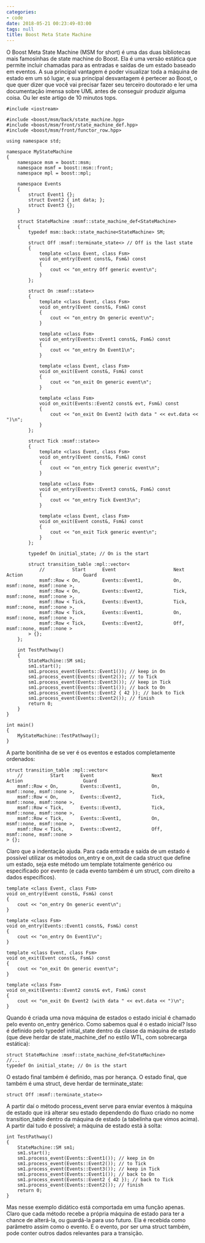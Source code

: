 ```yaml
---
categories:
- code
date: 2018-05-21 00:23:49-03:00
tags: null
title: Boost Meta State Machine
---
```


O Boost Meta State Machine (MSM for short) é uma das duas bibliotecas mais famosinhas de state machine do Boost. Ela é uma versão estática que permite incluir chamadas para as entradas e saídas de um estado baseado em eventos. A sua principal vantagem é poder visualizar toda a máquina de estado em um só lugar, e sua principal desvantagem é pertecer ao Boost, o que quer dizer que você vai precisar fazer seu terceiro doutorado e ler uma documentação imensa sobre UML antes de conseguir produzir alguma coisa. Ou ler este artigo de 10 minutos tops.

```
#include <iostream>

#include <boost/msm/back/state_machine.hpp>
#include <boost/msm/front/state_machine_def.hpp>
#include <boost/msm/front/functor_row.hpp>

using namespace std;

namespace MyStateMachine
{
    namespace msm = boost::msm;
    namespace msmf = boost::msm::front;
    namespace mpl = boost::mpl;

    namespace Events
    {
        struct Event1 {};
        struct Event2 { int data; };
        struct Event3 {};
    }

    struct StateMachine :msmf::state_machine_def<StateMachine>
    {
        typedef msm::back::state_machine<StateMachine> SM;

        struct Off :msmf::terminate_state<> // Off is the last state
        {
            template <class Event, class Fsm>
            void on_entry(Event const&, Fsm&) const
            {
                cout << "on_entry Off generic event\n";
            }
        }; 

        struct On :msmf::state<>
        {
            template <class Event, class Fsm>
            void on_entry(Event const&, Fsm&) const
            {
                cout << "on_entry On generic event\n";
            }

            template <class Fsm>
            void on_entry(Events::Event1 const&, Fsm&) const
            {
                cout << "on_entry On Event1\n";
            }

            template <class Event, class Fsm>
            void on_exit(Event const&, Fsm&) const
            {
                cout << "on_exit On generic event\n";
            }

            template <class Fsm>
            void on_exit(Events::Event2 const& evt, Fsm&) const
            {
                cout << "on_exit On Event2 (with data " << evt.data << ")\n";
            }
        };

        struct Tick :msmf::state<>
        {
            template <class Event, class Fsm>
            void on_entry(Event const&, Fsm&) const
            {
                cout << "on_entry Tick generic event\n";
            }

            template <class Fsm>
            void on_entry(Events::Event3 const&, Fsm&) const
            {
                cout << "on_entry Tick Event3\n";
            }

            template <class Event, class Fsm>
            void on_exit(Event const&, Fsm&) const
            {
                cout << "on_exit Tick generic event\n";
            }
        };

        typedef On initial_state; // On is the start

        struct transition_table :mpl::vector<
            //          Start      Event                     Next               Action                      Guard
            msmf::Row < On,        Events::Event1,           On,                msmf::none, msmf::none >,
            msmf::Row < On,        Events::Event2,           Tick,              msmf::none, msmf::none >,
            msmf::Row < Tick,      Events::Event3,           Tick,              msmf::none, msmf::none >,
            msmf::Row < Tick,      Events::Event1,           On,                msmf::none, msmf::none >,
            msmf::Row < Tick,      Events::Event2,           Off,               msmf::none, msmf::none >
        > {};
    };

    int TestPathway()
    {
        StateMachine::SM sm1;
        sm1.start();
        sm1.process_event(Events::Event1()); // keep in On
        sm1.process_event(Events::Event2()); // to Tick
        sm1.process_event(Events::Event3()); // keep in Tick
        sm1.process_event(Events::Event1()); // back to On
        sm1.process_event(Events::Event2 { 42 }); // back to Tick
        sm1.process_event(Events::Event2()); // finish
        return 0;
    }
}

int main()
{
    MyStateMachine::TestPathway();
}
```

A parte bonitinha de se ver é os eventos e estados completamente ordenados:

```
struct transition_table :mpl::vector<
    //          Start      Event                     Next               Action                      Guard
    msmf::Row < On,        Events::Event1,           On,                msmf::none, msmf::none >,
    msmf::Row < On,        Events::Event2,           Tick,              msmf::none, msmf::none >,
    msmf::Row < Tick,      Events::Event3,           Tick,              msmf::none, msmf::none >,
    msmf::Row < Tick,      Events::Event1,           On,                msmf::none, msmf::none >,
    msmf::Row < Tick,      Events::Event2,           Off,               msmf::none, msmf::none >
> {};
```

Claro que a indentação ajuda. Para cada entrada e saída de um estado é possível utilizar os métodos on_entry e on_exit de cada struct que define um estado, seja este método um template totalmente genérico ou especificado por evento (e cada evento também é um struct, com direito a dados específicos).

```
template <class Event, class Fsm>
void on_entry(Event const&, Fsm&) const
{
    cout << "on_entry On generic event\n";
}

template <class Fsm>
void on_entry(Events::Event1 const&, Fsm&) const
{
    cout << "on_entry On Event1\n";
}

template <class Event, class Fsm>
void on_exit(Event const&, Fsm&) const
{
    cout << "on_exit On generic event\n";
}

template <class Fsm>
void on_exit(Events::Event2 const& evt, Fsm&) const
{
    cout << "on_exit On Event2 (with data " << evt.data << ")\n";
}
```

Quando é criada uma nova máquina de estados o estado inicial é chamado pelo evento on_entry genérico. Como sabemos qual é o estado inicial? Isso é definido pelo typedef initial_state dentro da classe da máquina de estado (que deve herdar de state_machine_def no estilo WTL, com sobrecarga estática):

```
struct StateMachine :msmf::state_machine_def<StateMachine>
//...
typedef On initial_state; // On is the start
```

O estado final também é definido, mas por herança. O estado final, que também é uma struct, deve herdar de terminate_state:

```
struct Off :msmf::terminate_state<>
```

A partir daí o método process_event serve para enviar eventos à máquina de estado que irá alterar seu estado dependendo do fluxo criado no nome transition_table dentro da máquina de estado (a tabelinha que vimos acima). A partir daí tudo é possível; a máquina de estado está à solta:

```
int TestPathway()
{
    StateMachine::SM sm1;
    sm1.start();
    sm1.process_event(Events::Event1()); // keep in On
    sm1.process_event(Events::Event2()); // to Tick
    sm1.process_event(Events::Event3()); // keep in Tick
    sm1.process_event(Events::Event1()); // back to On
    sm1.process_event(Events::Event2 { 42 }); // back to Tick
    sm1.process_event(Events::Event2()); // finish
    return 0;
}
```

Mas nesse exemplo didático está comportada em uma função apenas. Claro que cada método recebe a própria máquina de estado para ter a chance de alterá-la, ou guardá-la para uso futuro. Ela é recebida como parâmetro assim como o evento. E o evento, por ser uma struct também, pode conter outros dados relevantes para a transição.